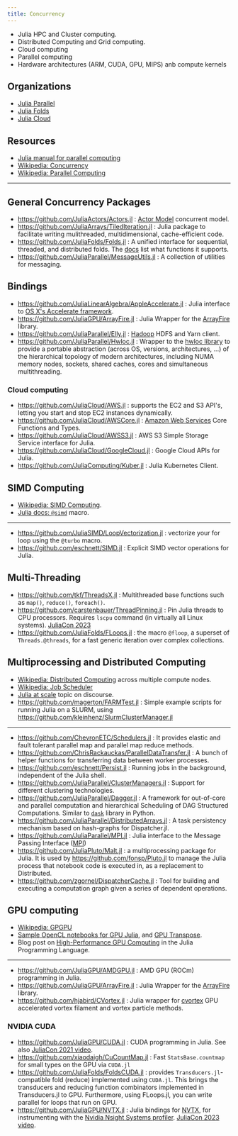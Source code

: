 ```yaml
---
title: Concurrency
---
```


- Julia HPC and Cluster computing.
- Distributed Computing and Grid computing.
- Cloud computing
- Parallel computing
- Hardware architectures (ARM, CUDA, GPU, MIPS) anb compute kernels

## Organizations

- [Julia Parallel](https://github.com/JuliaParallel)
- [Julia Folds](https://github.com/JuliaFolds)
- [Julia Cloud](https://github.com/JuliaCloud)

## Resources

- [Julia manual for parallel computing](https://docs.julialang.org/en/v1/manual/parallel-computing/)
- [Wikipedia: Concurrency](https://en.wikipedia.org/wiki/Concurrency_%28computer_science%29)
- [Wikipedia: Parallel Computing](https://en.wikipedia.org/wiki/Category:Parallel_computing)

---

## General Concurrency Packages

- https://github.com/JuliaActors/Actors.jl : [Actor Model](https://en.wikipedia.org/wiki/Actor_model) concurrent model.
- https://github.com/JuliaArrays/TiledIteration.jl : Julia package to facilitate writing mulithreaded, multidimensional, cache-efficient code.
- https://github.com/JuliaFolds/Folds.jl : A unified interface for sequential, threaded, and distributed folds. The [docs](https://juliafolds.github.io/Folds.jl/stable/) list what functions it supports.
- https://github.com/JuliaParallel/MessageUtils.jl : A collection of utilities for messaging.

## Bindings

- https://github.com/JuliaLinearAlgebra/AppleAccelerate.jl : Julia interface to [OS X's Accelerate framework](https://developer.apple.com/library/mac/documentation/Accelerate/Reference/AccelerateFWRef/).
- https://github.com/JuliaGPU/ArrayFire.jl : Julia Wrapper for the [ArrayFire](https://arrayfire.com/) library.
- https://github.com/JuliaParallel/Elly.jl : [Hadoop](https://hadoop.apache.org/) HDFS and Yarn client.
- https://github.com/JuliaParallel/Hwloc.jl : Wrapper to the [hwloc library](https://www.open-mpi.org/projects/hwloc/) to provide a portable abstraction (across OS, versions, architectures, ...) of the hierarchical topology of modern architectures, including NUMA memory nodes, sockets, shared caches, cores and simultaneous multithreading.

### Cloud computing

- https://github.com/JuliaCloud/AWS.jl : supports the EC2 and S3 API's, letting you start and stop EC2 instances dynamically.
- https://github.com/JuliaCloud/AWSCore.jl : [Amazon Web Services](https://aws.amazon.com/) Core Functions and Types.
- https://github.com/JuliaCloud/AWSS3.jl : AWS S3 Simple Storage Service interface for Julia.
- https://github.com/JuliaCloud/GoogleCloud.jl : Google Cloud APIs for Julia.
- https://github.com/JuliaComputing/Kuber.jl : Julia Kubernetes Client.

## SIMD Computing

- [Wikipedia: SIMD Computing](https://en.wikipedia.org/wiki/Category:SIMD_computing).
- [Julia docs: `@simd`](https://docs.julialang.org/en/v1/base/base/#Base.SimdLoop.@simd) macro.

---

- https://github.com/JuliaSIMD/LoopVectorization.jl : vectorize your for loop using the `@turbo` macro.
- https://github.com/eschnett/SIMD.jl : Explicit SIMD vector operations for Julia.

## Multi-Threading

- https://github.com/tkf/ThreadsX.jl : Multithreaded base functions such as `map()`, `reduce()`, `foreach()`.
- https://github.com/carstenbauer/ThreadPinning.jl : Pin Julia threads to CPU processors. Requires `lscpu` command (in virtually all Linux systems). [JuliaCon 2023](https://www.youtube.com/watch?v=6Whc9XtlCC0)
- https://github.com/JuliaFolds/FLoops.jl : the macro `@floop`, a superset of `Threads.@threads`, for a fast generic iteration over complex collections.

## Multiprocessing and Distributed Computing

- [Wikipedia: Distributed Computing](https://en.wikipedia.org/wiki/Category:Distributed_computing) across multiple compute nodes.
- [Wikipedia: Job Scheduler](https://en.wikipedia.org/wiki/Job_scheduler)
- [Julia at scale](https://discourse.julialang.org/c/domain/parallel/34) topic on discourse.
- https://github.com/magerton/FARMTest.jl : Simple example scripts for running Julia on a SLURM, using https://github.com/kleinhenz/SlurmClusterManager.jl

---

- https://github.com/ChevronETC/Schedulers.jl : It provides elastic and fault tolerant parallel map and parallel map reduce methods.
- https://github.com/ChrisRackauckas/ParallelDataTransfer.jl : A bunch of helper functions for transferring data between worker processes.
- https://github.com/eschnett/Persist.jl : Running jobs in the background, independent of the Julia shell.
- https://github.com/JuliaParallel/ClusterManagers.jl : Support for different clustering technologies.
- https://github.com/JuliaParallel/Dagger.jl : A framework for out-of-core and parallel computation and hierarchical Scheduling of DAG Structured Computations. Similar to [`dask`](https://www.dask.org/) library in Python.
- https://github.com/JuliaParallel/DistributedArrays.jl : A task persistency mechanism based on hash-graphs for Dispatcher.jl.
- https://github.com/JuliaParallel/MPI.jl :  Julia interface to the Message Passing Interface ([MPI](https://www.mpi-forum.org/))
- https://github.com/JuliaPluto/Malt.jl : a multiprocessing package for Julia. It is used by https://github.com/fonsp/Pluto.jl to manage the Julia process that notebook code is executed in, as a replacement to Distributed.
- https://github.com/zgornel/DispatcherCache.jl : Tool for building and executing a computation graph given a series of dependent operations.

## GPU computing

- [Wikipedia: GPGPU](https://en.wikipedia.org/wiki/General-purpose_computing_on_graphics_processing_units)
- [Sample OpenCL notebooks for GPU Julia](https://nbviewer.org/7436359), and [GPU Transpose](https://nbviewer.org/gist/jakebolewski/7436439).
- Blog post on [High-Performance GPU Computing](https://developer.nvidia.com/blog/gpu-computing-julia-programming-language/#more-8555) in the Julia Programming Language.

---

- https://github.com/JuliaGPU/AMDGPU.jl : AMD GPU (ROCm) programming in Julia.
- https://github.com/JuliaGPU/ArrayFire.jl : Julia Wrapper for the [ArrayFire](https://arrayfire.com/) library.
- https://github.com/hjabird/CVortex.jl : Julia wrapper for [cvortex](https://github.com/hjabird/cvortex) GPU accelerated vortex filament and vortex particle methods.

### NVIDIA CUDA

- https://github.com/JuliaGPU/CUDA.jl : CUDA programming in Julia. See also [JuliaCon 2021 video](https://youtu.be/fw0R5G8pB0U).
- https://github.com/xiaodaigh/CuCountMap.jl : Fast `StatsBase.countmap` for small types on the GPU via `CUDA.jl`
- https://github.com/JuliaFolds/FoldsCUDA.jl : provides `Transducers.jl`-compatible fold (reduce) implemented using `CUDA.jl`. This brings the transducers and reducing function combinators implemented in Transducers.jl to GPU. Furthermore, using FLoops.jl, you can write parallel for loops that run on GPU.
- https://github.com/JuliaGPU/NVTX.jl : Julia bindings for [NVTX](https://nvidia.github.io/NVTX/doxygen/index.html), for instrumenting with the [Nvidia Nsight Systems profiler](https://developer.nvidia.com/nsight-systems). [JuliaCon 2023 video](https://www.youtube.com/watch?v=B7ZlScN_rk8).
